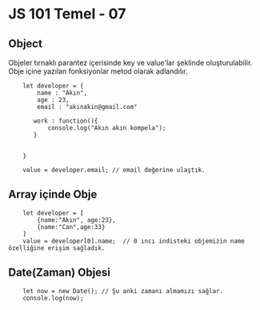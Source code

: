 # JS 101 Temel - 07

## Object 

Objeler tırnaklı parantez içerisinde key ve value'lar şeklinde oluşturulabilir. Obje içine yazılan fonksiyonlar metod olarak adlandılır.
```
    let developer = {
        name : "Akın",
        age : 23,
        email : "akinakin@gmail.com"
       
       work : function(){
           console.log("Akın akın kompela");
       }
    

    }
    
    value = developer.email; // email değerine ulaştık.
```
## Array içinde Obje
```
    let developer = [
        {name:"Akın", age:23},
        {name:"Can",age:33}
    ]
    value = developer[0].name;  // 0 ıncı indisteki objemizin name özelliğine erişim sağladık.
```
## Date(Zaman) Objesi
```
    let now = new Date(); // Şu anki zamanı almamızı sağlar.
    console.log(now);
```
